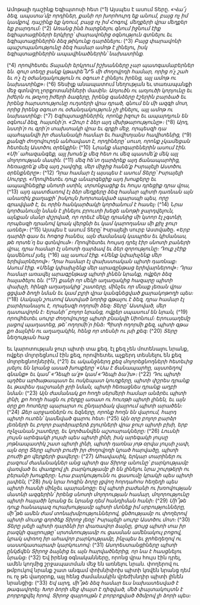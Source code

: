 
Ամոթալի դաշինք Եգիպտոսի հետ
(^1) Այսպես է ասում Տերը.
_«Վա՜յ ձեզ, ապստա՛մբ որդիներ,
քանի որ խորհուրդ եք անում,
բայց ոչ իմ կամքով,
դաշինք եք կռում,
բայց ոչ իմ Հոգով,
մեղքերի վրա մեղքեր եք բարդում։_
(^2) _Առանց ինձ հարցնելու գնում իջնում էիք եգիպտացիների երկիրը՝
փարավոնից օգնություն գտնելու եւ եգիպտացիներին ձեզ թիկունք դարձնելու։_
(^3) _Բայց փարավոնի պաշտպանությունը ձեզ համար ամոթ է լինելու,
իսկ եգիպտացիներին ապավինածներին՝ նախատինք._


(^4) _որովհետեւ Տայանի երկրում իշխանները չար պատգամաբերներ են.
զուր տեղը ջանք կթափե՞ն_^5 _մի ժողովրդի համար,
որից ո՛չ շահ եւ ո՛չ էլ օժանդակություն ու օգուտ է լինելու իրենց,
այլ ամոթ ու նախատինք»։_
(^6) Տեսիլք անապատում նեղության եւ տառապանքի մեջ գտնվող չորքոտանիների մասին։
_Առյուծն ու առյուծի կորյունը
եւ իժերն ու թռչող իժերի ձագերը,
իրենց գանձերը էշերին բարձած եւ իրենց հարստությունը ուղտերի վրա դրած,
գնում են մի ազգի մոտ,
որից իրենց օգուտ ու օժանդակություն չի լինելու,
այլ ամոթ ու նախատինք։_
(^7) _Եգիպտացիներին, որոնք իզուր եւ ապարդյուն են օգնում ձեզ, հայտնի՛ր.
«Զուր է ձեր այդ մխիթարությունը»։_
(^8) _Արդ, նստի՛ր ու գրի՛ր տախտակի վրա եւ գրքի մեջ,
որպեսզի դա պահպանվի իր ժամանակի համար եւ հավիտյանս հավիտենից,_
(^9) _քանզի ժողովուրդն անհավատ է, որդիները՝ սուտ,
որոնք չկամեցան հետեւել Աստծու օրենքին։_
(^10) _Նրանք մարգարեներին ասում էին.
«Մի՛ ահազանգեք, այլ խոսե՛ք մեզ հետ
ու մեզ պատմե՛ք մեկ այլ մոլորության մասին._
(^11) _մեզ հե՛տ դարձրեք այդ ճանապարհից,
հեռացրե՛ք մեզ այդ շավղից,
մեր միջից հանե՛ք Իսրայելի Աստծու օրենքները»։_
(^12) _Դրա համար էլ այսպես է ասում Տերը՝ Իսրայելի Սուրբը.
«Որովհետեւ դուք անարգեցիք այդ խոսքերը
եւ ապավինեցիք սնոտի ստին,
տրտնջացիք եւ հույս դրեցիք դրա վրա,_
(^13) _այդ պատճառով էլ ձեր մեղքերը ձեզ համար պիտի դառնան այն անառիկ քաղաքի՝
իսկույն խորտակված պարսպի պես,
որը գրավված է,
եւ որին հանկարծակի կործանում է հասել։_
(^14) _Նրա կործանումը նման է լինելու բրուտի խեցե անոթի ջարդվելուն,
այնքան մանր փշրված,
որ որեւէ մեկը դրանից մի կտոր էլ չգտնի,
որպեսզի դրանով կրակ վերցնի
եւ կամ կարողանա մի քիչ ջուր առնել»։_
(^15) Այսպես է ասում Տերը՝ Իսրայելի սուրբ Աստվածը.
_«Երբ դարձի գաս եւ հոգոց հանես,
այն ժամանակ կապրես եւ կիմանաս,
թե որտե՛ղ ես գտնվում»։ Որովհետեւ հույսդ դրել էիր սնոտի բաների վրա,
դրա համար էլ սնոտի դարձավ եւ ձեր զորությունը։
Դուք չէիք կամենում լսել,_
(^16) _այլ ասում էիք.
«Մենք կփախչենք մեր երիվարներով»։
Դրա համար էլ փախստական պիտի դառնաք։
Ասում էիք. «Մենք կփախչենք մեր արագընթաց երիվարներով»։
Դրա համար առավել արագընթաց պիտի լինեն նրանք,
ովքեր ձեզ հալածելու են._
(^17) _քանի որ մեկի աղաղակից հազարը պիտի փախչի,
հինգի աղաղակից՝ շատերը,
մինչեւ որ մնաք լեռան վրա ցցված ձողի նման
եւ կամ բլրի վրա կանգնեցված քարակոթողի պես։_
(^18) _Սակայն շուտով Աստված նորից գթալու է ձեզ,
դրա համար էլ բարձրանալու է, որպեսզի ողորմի ձեզ։
Տերը՝ Աստված, մեր դատավորն է։
Երանի՜ բոլոր նրանց, ովքեր սպասում են նրան,_
(^19) _որովհետեւ սուրբ ժողովուրդը պիտի բնակվի Սիոնում։
Երուսաղեմը լացով պաղատեց,
թե՝ ողորմի՛ր ինձ։
Պիտի ողորմի քեզ,
պիտի գթա քո ձայնին ու աղաղակին,
հենց որ տեսնի ու լսի քեզ։_
(^20) _Տերը նեղության հաց_


եւ կարոտության ջուր պիտի տա քեզ.
էլ քեզ չեն մոտենալու նրանք, ովքեր մոլորեցնում էին քեզ,
որովհետեւ աչքերդ տեսնելու են քեզ մոլորեցնողներին,
(^21) _եւ ականջներդ քեզ մոլորեցնողների հետեւից լսելու են նրանց ասած խոսքերը՝
«Սա է ճանապարհը, այստեղով գնանք» եւ կամ՝
«Դեպի ա՛ջ» կամ «Դեպի ձա՛խ»։_
(^22) _Դու պիտի պղծես արծաթապատ եւ ոսկեպատ կուռքերը,
պիտի փշրես դրանք եւ թափես դաշտանի ջրի նման,
պիտի հեռացնես դրանք աղբի նման։_
(^23) _Այն ժամանակ քո հողի սերմերի համար անձրեւ պիտի լինի,
քո հողի հացն ու բերքը առատ ու հուռթի պիտի լինեն,
եւ այն օրը քո հոտերը պարարտ ու ընդարձակ վայրում պիտի արածեն։_
(^24) _Ձեր արջառներն ու եզները, որոնք հողն են վարում,
հարդ պիտի ուտեն՝ կամնված գարու հետ։_
(^25) _Այն օրը բոլոր բարձր լեռների
եւ բոլոր բարձրաբերձ բլուրների վրա ջուր պիտի բխի,
երբ ոչնչանան շատերը, եւ կործանվեն աշտարակները։_
(^26) _Լուսնի լույսն արեգակի լույսի պես պիտի լինի,
իսկ արեգակի լույսը յոթնապատիկ շատ պիտի լինի,
պիտի դառնա յոթ օրվա լույսի չափ,
այն օրը Տերը պիտի բուժի իր ժողովրդի կրած հարվածը,
պիտի բուժի քո վերքերի ցավերը։_
(^27) _Ահավասիկ, երկար տարիներ ու բազում ժամանակներ անց
պիտի գա Տիրոջ անունը՝
բարկությամբ վառված եւ փառքով լի.
բարկությամբ լի են լինելու նրա շուրթերի ու բերանի խոսքերը։
Նրա բարկությունն ու ցասումը կրակի պես պիտի լափեն,_
(^28) _իսկ նրա հոգին ձորը լցվող հորդահոս հեղեղի պես
պիտի հասնի մինչեւ պարանոցը։
Եվ պիտի բաժանի ու խռովության մատնի ազգերին՝
իրենց սնոտի մոլորության համար, մոլորությունը
պիտի հալածի նրանց
եւ նրանց դեմ հանդիման հանի։_
(^29) _Մի՞թե դուք հանապազ ուրախությամբ պիտի մտնեք իմ սրբությունները,
մի՞թե ամեն ժամ տոնախմբություններով,
ցնծությամբ ու փողերով պիտի մուտք գործեք Տիրոջ լեռը՝
Իսրայելի սուրբ Աստծու մոտ։_
(^30) _Տերը լսելի պիտի դարձնի իր փառավոր ձայնը,
ցույց պիտի տա իր բազկի զայրույթը՝
սրտմտությամբ ու ցասման ամենակուլ բոցով,
կրակ սփռող իր ահավոր բարկությամբ,
ինչպես եւ ջրհեղեղով ու սաստկատարափ կարկուտով։_
(^31) _Ասորեստանցիները պիտի ընկճվեն Տիրոջ ձայնից
եւ այն հարվածներից, որ նա է հասցնելու նրանց։_
(^32) Եվ իրենց օգնականները, որոնց վրա հույս էին դրել, ամեն կողմից շրջապատման մեջ են առնելու նրան. փողերով
ու թմբուկով նրանք շատ անգամ փոխնիփոխ պիտի կռվեն նրանց դեմ ու ոչ թե վաղօրոք, այլ հենց ժամանակին
վրեժխնդիր պիտի լինեն նրանցից։
(^33) _Եվ արդ, մի՞թե ձեզ համար եւս նախատեսված է թագավորել։
Խոր ձորի մեջ փայտ է դիզված,
մեծ փայտակույտն է բորբոքվել հրով.
Տիրոջ զայրույթն է բորբոքված ծծմբով լի ձորի պես։_
